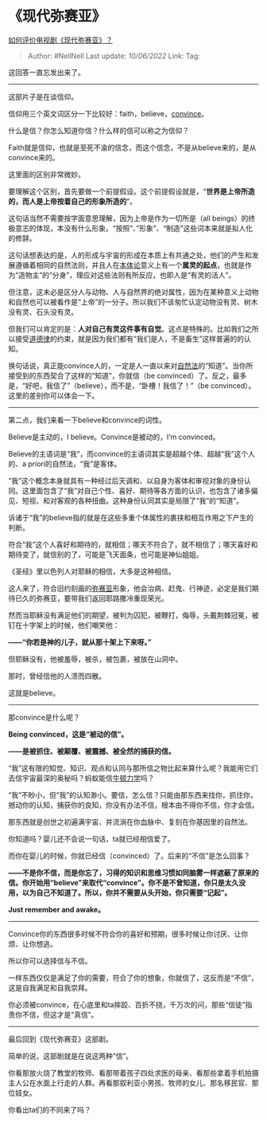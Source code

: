 # 《现代弥赛亚》
[如何评价电视剧《现代弥赛亚》？](https://www.zhihu.com/question/364074926/answer/2519267216)

> Author: #NellNell
> Last update: *10/06/2022*
> Link:
> Tag:

这回答一直忘发出来了。

***

这部片子是在谈信仰。

信仰用三个英文词区分一下比较好：faith，believe，[convince](https://www.zhihu.com/search?q=convince&search_source=Entity&hybrid_search_source=Entity&hybrid_search_extra=%7B%22sourceType%22%3A%22answer%22%2C%22sourceId%22%3A2519267216%7D)。

什么是信？你怎么知道你信？什么样的信可以称之为信仰？

Faith就是信仰，也就是至死不渝的信念，而这个信念，不是从believe来的，是从convince来的。

这里面的区别非常微妙。

要理解这个区别，首先要做一个前提假设。这个前提假设就是，“**世界是上帝所造的，而人是上帝按着自己的形象所造的**”。

这句话当然不需要按字面意思理解，因为上帝是作为一切所是（all beings）的终极意志的体现，本没有什么形象。“按照“、”形象”、“制造”这些词本来就是拟人化的修辞。

这句话想表达的是，人的形成与宇宙的形成在本质上有共通之处，他们的产生和发展遵循着相同的自然法则，并且人在[本体论](https://www.zhihu.com/search?q=%E6%9C%AC%E4%BD%93%E8%AE%BA&search_source=Entity&hybrid_search_source=Entity&hybrid_search_extra=%7B%22sourceType%22%3A%22answer%22%2C%22sourceId%22%3A2519267216%7D)意义上有一个**属灵的起点**，也就是作为“造物主”的“分身”，理应对这些法则有所反应，也即人是“有灵的活人”。

但注意，这未必是区分人与动物、人与自然界的绝对属性，因为在某种意义上动物和自然也可以被看作是“上帝”的一分子。所以我们不该匆忙认定动物没有灵、树木没有灵、石头没有灵。

但我们可以肯定的是：**人对自己有灵这件事有自觉**。这点是特殊的。比如我们之所以接受[道德律](https://www.zhihu.com/search?q=%E9%81%93%E5%BE%B7%E5%BE%8B&search_source=Entity&hybrid_search_source=Entity&hybrid_search_extra=%7B%22sourceType%22%3A%22answer%22%2C%22sourceId%22%3A2519267216%7D)的约束，就是因为我们都有“我们是人，不是畜生”这样普遍的的认知。

换句话说，真正能convince人的，一定是人一直以来对[自然法](https://www.zhihu.com/search?q=%E8%87%AA%E7%84%B6%E6%B3%95&search_source=Entity&hybrid_search_source=Entity&hybrid_search_extra=%7B%22sourceType%22%3A%22answer%22%2C%22sourceId%22%3A2519267216%7D)的“知道”。当你所接受到的东西契合了这样的“知道”，你就信（be convinced）了。反之，最多是，“好吧，我信了”（believe），而不是，“卧槽！我信了！”（be convinced）。这里的差别你可以体会一下。

---

第二点，我们来看一下believe和convince的词性。

Believe是主动的，I believe。Convince是被动的，I‘m convinced。

Believe的主语词是“我”，而convince的主语词其实是超越个体、超越“我”这个人的、a priori的自然法，“我”是客体。

“我”这个概念本身就具有一种经过后天调和、以自身为客体和审视对象的身份认同。这里面包含了“我”对自己个性、喜好、期待等各方面的认识，也包含了诸多偏见、短视、和对客观的各种扭曲。这种身份认同其实是局限了“我”的“知道”。

诉诸于“我”的believe指的就是在这些多重个体属性的裹挟和相互作用之下产生的判断。

符合“我”这个人喜好和期待的，就相信；哪天不符合了，就不相信了；哪天喜好和期待变了，就信别的了，可能是飞天面条，也可能是神仙姐姐。

《圣经》里以色列人对耶稣的相信，大多是这种相信。

这人来了，符合旧约刻画的[弥赛亚](https://www.zhihu.com/search?q=%E5%BC%A5%E8%B5%9B%E4%BA%9A&search_source=Entity&hybrid_search_source=Entity&hybrid_search_extra=%7B%22sourceType%22%3A%22answer%22%2C%22sourceId%22%3A2519267216%7D)形象，他会治病、赶鬼、行神迹，必定是我们期待已久的弥赛亚，要带我们返回耶路撒冷重现荣光。

然而当耶稣没有满足他们的期望，被判为囚犯，被鞭打，侮辱，头戴荆棘冠冕，被钉在十字架上的时候，他们嘲笑他：

**——“你若是神的儿子，就从那十架上下来呀。”**

但耶稣没有，他被羞辱，被杀，被包裹，被放在山洞中。

那时，曾经信他的人溃而四散。

这就是believe。

---

那convince是什么呢？

**Being convinced，这是“被动的信”。**

**——是被抓住、被颠覆、被震撼、被全然的捕获的信。**

“我”这有限的知觉、知识、观点和认同与那所信之物比起来算什么呢？我能用它们去信宇宙最深的奥秘吗？蚂蚁能信[牛顿力学](https://www.zhihu.com/search?q=%E7%89%9B%E9%A1%BF%E5%8A%9B%E5%AD%A6&search_source=Entity&hybrid_search_source=Entity&hybrid_search_extra=%7B%22sourceType%22%3A%22answer%22%2C%22sourceId%22%3A2519267216%7D)吗？

“我”不眇小，但“我”的认知渺小。要信，怎么信？只能由那东西来找你，抓住你，撼动你的认知，捕获你的良知，你没有办法不信，根本由不得你不信，你才会信。

那东西就是创世之初遍满宇宙、并流淌在你血脉中、复刻在你基因里的自然法。

你知道吗？婴儿还不会说一句话，ta就已经相信爱了。

而你在婴儿的时候，你就已经信（convinced）了。后来的“不信”是怎么回事？

**——不是你不信，而是你忘了，习得的知识和思维习惯如同脑雾一样遮蔽了原来的信。你开始用“believe”来取代“convince”。你不是不曾知道，你只是太久没用，以为自己不知道了。所以，你并不需要从头开始，你只需要“记起”。**

**Just remember and awake。**

---

Convince你的东西很多时候不符合你的喜好和预期，很多时候让你讨厌、让你烦、让你想逃。

所以你可以选择信与不信。

一样东西仅仅是满足了你的需要，符合了你的想象，你就信了，这反而是“不信”，这是自我满足和自我崇拜。

你必须被convince，在心底里和ta摔跤、百折不挠，千万次的问，那些“信徒”指责你不信，但这才是“真信”。

---

最后回到《现代弥赛亚》这部剧。

简单的说，这部剧就是在说这两种“信”。

你看那放火烧了教堂的牧师、看那带着孩子四处求医的母亲、看那些拿着手机拍摄主人公在水面上行走的人群。再看那叙利亚小男孩、牧师的女儿、那名移民官、那位妓女。

你看出ta们的不同来了吗？
